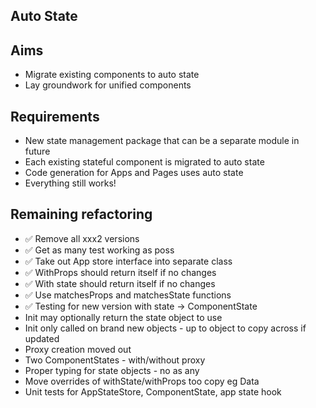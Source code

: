 Auto State
----------

Aims
----

- Migrate existing components to auto state
- Lay groundwork for unified components

Requirements
------------

- New state management package that can be a separate module in future
- Each existing stateful component is migrated to auto state
- Code generation for Apps and Pages uses auto state
- Everything still works!

Remaining refactoring
---------------------

- ✅ Remove all xxx2 versions
- ✅ Get as many test working as poss
- ✅ Take out App store interface into separate class
- ✅ WithProps should return itself if no changes
- ✅ With state should return itself if no changes
- ✅ Use matchesProps and matchesState functions
- ✅ Testing for new version with state -> ComponentState
- Init may optionally return the state object to use
- Init only called on brand new objects - up to object to copy across if updated
- Proxy creation moved out
- Two ComponentStates - with/without proxy
- Proper typing for state objects - no as any
- Move overrides of withState/withProps too copy eg Data
- Unit tests for AppStateStore, ComponentState, app state hook
